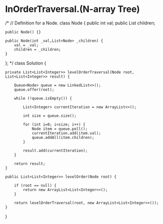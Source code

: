# InOrderTraversal.(N-array Tree)



/*
// Definition for a Node.
class Node {
    public int val;
    public List<Node> children;

    public Node() {}

    public Node(int _val,List<Node> _children) {
        val = _val;
        children = _children;
    }
};
*/
class Solution {
    
    
    private List<List<Integer>> levelOrderTraversal(Node root, List<List<Integer>> result) {
    
        Queue<Node> queue = new LinkedList<>();
        queue.offer(root);
        
        while (!queue.isEmpty()) {
            
            List<Integer> currentIteration = new ArrayList<>();
            
            int size = queue.size();
            
            for (int i=0; i<size; i++) {
                Node item = queue.poll();
                currentIteration.add(item.val);
                queue.addAll(item.children);
            }
            
            result.add(currentIteration);
        }
        
        return result;
    }
    
    public List<List<Integer>> levelOrder(Node root) {
        
        if (root == null) {
            return new ArrayList<List<Integer>>();
        }
        
        return levelOrderTraversal(root, new ArrayList<List<Integer>>());
    }
}
